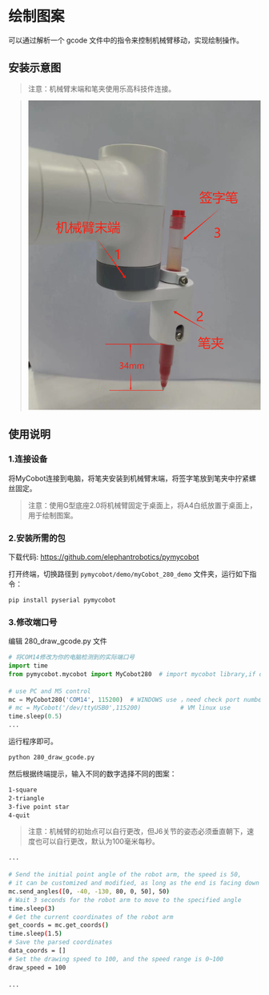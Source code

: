 # 绘制图案

可以通过解析一个 gcode 文件中的指令来控制机械臂移动，实现绘制操作。

## 安装示意图

> 注意：机械臂末端和笔夹使用乐高科技件连接。

> <img src="../../../resources\3-FunctionsAndApplications\6.developmentGuide\python\draw/7.15.1.jpg" alt="7.1.1-1" style="zoom: 80%;" />

## 使用说明

### 1.连接设备

将MyCobot连接到电脑，将笔夹安装到机械臂末端，将签字笔放到笔夹中拧紧螺丝固定。

>注意：使用G型底座2.0将机械臂固定于桌面上，将A4白纸放置于桌面上，用于绘制图案。

### 2.安装所需的包

下载代码: https://github.com/elephantrobotics/pymycobot

打开终端，切换路径到 `pymycobot/demo/myCobot_280_demo` 文件夹，运行如下指令：

```bash
pip install pyserial pymycobot
```

### 3.修改端口号

编辑 280_draw_gcode.py 文件

```python
# 将COM14修改为你的电脑检测到的实际端口号
import time
from pymycobot.mycobot import MyCobot280  # import mycobot library,if don't have, first 'pip install pymycobot'

# use PC and M5 control
mc = MyCobot280('COM14', 115200)  # WINDOWS use ，need check port number when you PC
# mc = MyCobot('/dev/ttyUSB0',115200)           # VM linux use
time.sleep(0.5)
...
```
运行程序即可。

```bash
python 280_draw_gcode.py
```

然后根据终端提示，输入不同的数字选择不同的图案：

```bash
1-square 
2-triangle 
3-five point star 
4-quit
```

> 注意：机械臂的初始点可以自行更改，但J6关节的姿态必须垂直朝下，速度也可以自行更改，默认为100毫米每秒。

```bash
...

# Send the initial point angle of the robot arm, the speed is 50,
# it can be customized and modified, as long as the end is facing down
mc.send_angles([0, -40, -130, 80, 0, 50], 50)
# Wait 3 seconds for the robot arm to move to the specified angle
time.sleep(3)
# Get the current coordinates of the robot arm
get_coords = mc.get_coords()
time.sleep(1.5)
# Save the parsed coordinates
data_coords = []
# Set the drawing speed to 100, and the speed range is 0~100
draw_speed = 100

...

```